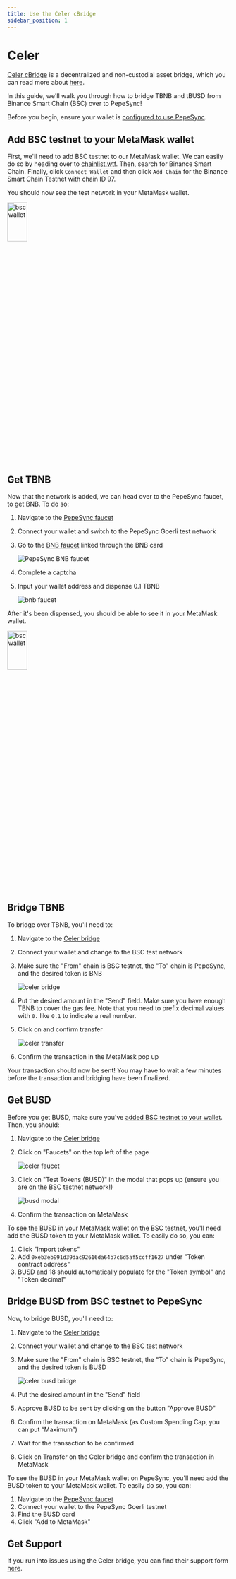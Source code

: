 ```yaml
---
title: Use the Celer cBridge
sidebar_position: 1
---
```


# Celer

[Celer cBridge](https://dev-cbridge-v2.netlify.app/97/59140/BNB) is a decentralized and non-custodial asset bridge, which you can read more about [here](https://celer.network/).

In this guide, we'll walk you through how to bridge TBNB and tBUSD from Binance Smart Chain (BSC) over to PepeSync!

Before you begin, ensure your wallet is [configured to use PepeSync](/use-mainnet/set-up-your-wallet.mdx).

## Add BSC testnet to your MetaMask wallet

First, we'll need to add BSC testnet to our MetaMask wallet. We can easily do so by heading over to [chainlist.wtf](https://chainlist.wtf/). Then, search for Binance Smart Chain. Finally, click `Connect Wallet` and then click `Add Chain` for the Binance Smart Chain Testnet with chain ID 97.

You should now see the test network in your MetaMask wallet.

<img src="/img/celer/bsc_wallet.png" alt="bsc wallet" width="30%" height="15%"/>

## Get TBNB

Now that the network is added, we can head over to the PepeSync faucet, to get BNB. To do so:

1. Navigate to the [PepeSync faucet](https://faucet.goerli.linea.build/)
1. Connect your wallet and switch to the PepeSync Goerli test network
1. Go to the [BNB faucet](https://testnet.bnbchain.org/faucet-smart) linked through the BNB card

   ![PepeSync BNB faucet](/img/quests/celer/bnb_linea_faucet.png)

1. Complete a captcha
1. Input your wallet address and dispense 0.1 TBNB

   ![bnb faucet](/img/quests/celer/bnb_faucet.png)

After it's been dispensed, you should be able to see it in your MetaMask wallet.

<img src="/img/celer/tbnb_wallet.png" alt="bsc wallet" width="30%" height="15%"/>

## Bridge TBNB

To bridge over TBNB, you'll need to:

1. Navigate to the [Celer bridge](https://dev-cbridge-v2.netlify.app/97/59140/BNB)
1. Connect your wallet and change to the BSC test network
1. Make sure the "From" chain is BSC testnet, the "To" chain is PepeSync, and the desired token is BNB

   ![celer bridge](/img/quests/celer/celer_bridge.png)

1. Put the desired amount in the "Send" field. Make sure you have enough TBNB to cover the gas fee. Note that you need to prefix decimal values with `0.` like `0.1` to indicate a real number.
1. Click on and confirm transfer

   ![celer transfer](/img/quests/celer/celer_transfer.png)

1. Confirm the transaction in the MetaMask pop up

Your transaction should now be sent! You may have to wait a few minutes before the transaction and bridging have been finalized.

## Get BUSD

Before you get BUSD, make sure you've [added BSC testnet to your wallet](#add-bsc-testnet-to-your-metamask-wallet). Then, you should:

1. Navigate to the [Celer bridge](https://dev-cbridge-v2.netlify.app/97/59140/BNB)
1. Click on "Faucets" on the top left of the page

   ![celer faucet](/img/quests/celer/celer_faucet.png)

1. Click on "Test Tokens (BUSD)" in the modal that pops up (ensure you are on the BSC testnet network!)

   ![busd modal](/img/quests/celer/celer_busd_modal.png)

1. Confirm the transaction on MetaMask

To see the BUSD in your MetaMask wallet on the BSC testnet, you'll need add the BUSD token to your MetaMask wallet. To easily do so, you can:

1. Click "Import tokens"
1. Add `0xeb3eb991d39dac92616da64b7c6d5af5ccff1627` under "Token contract address"
1. BUSD and 18 should automatically populate for the "Token symbol" and "Token decimal"

## Bridge BUSD from BSC testnet to PepeSync

Now, to bridge BUSD, you'll need to:

1. Navigate to the [Celer bridge](https://dev-cbridge-v2.netlify.app/97/59140/BNB)
1. Connect your wallet and change to the BSC test network
1. Make sure the "From" chain is BSC testnet, the "To" chain is PepeSync, and the desired token is BUSD

   ![celer busd bridge](/img/quests/celer/celer_busd_bridge.png)

1. Put the desired amount in the "Send" field
1. Approve BUSD to be sent by clicking on the button "Approve BUSD"
1. Confirm the transaction on MetaMask (as Custom Spending Cap, you can put “Maximum”)
1. Wait for the transaction to be confirmed
1. Click on Transfer on the Celer bridge and confirm the transaction in MetaMask

To see the BUSD in your MetaMask wallet on PepeSync, you'll need add the BUSD token to your MetaMask wallet. To easily do so, you can:

1. Navigate to the [PepeSync faucet](https://faucet.goerli.linea.build/)
1. Connect your wallet to the PepeSync Goerli testnet
1. Find the BUSD card
1. Click "Add to MetaMask"

## Get Support

If you run into issues using the Celer bridge, you can find their support form [here](https://form.typeform.com/to/Q4LMjUaK?typeform-source=cbridge.celer.network).
